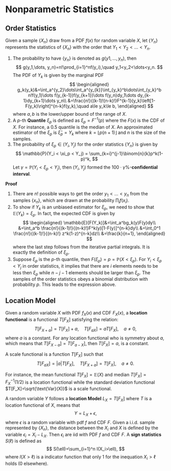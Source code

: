 # Nonparametric Statistics

## Order Statistics

Given a sample $\lbrace X_n\rbrace$ draw from a PDF $f(x)$ for random variable $X$, let $\lbrace Y_n\rbrace$ represents the statistics of $\lbrace X_n\rbrace$ with the order that $Y_1<Y_2<\dots<Y_n$. 
1. The probability to have $\lbrace y_n\rbrace$ is denoted as $g(y1,\dots, y_n)$, then
$$
g(y_1,\dots, y_n)=n!\prod_{i=1}^nf(y_i),\quad y_1<y_2<\dots<y_n.
$$
The PDF of $Y_k$ is given by the marginal PDF
$$
\begin{aligned}
g_k(y_k)&=\int_a^{y_2}\dots\int_a^{y_{k}}\int_{y_k}^b\dots\int_{y_k}^b n!f(y_1)\dots f(y_{k-1})f(y_{k+1})\dots f(y_n)dy_1\dots dy_{k-1}dy_{k+1}\dots y_n\\
&=\frac{n!}{(k-1)!(n-k)!}F^{k-1}(y_k)\left[1-F(y_k)\right]^{n-k}f(y_k),\quad a\le y_k\le b,
\end{aligned}
$$
where $a,b$ is the lower/upper bound of the range of $X$.
2. A $p$-th **Quantile** $\xi_p$ is defined as $\xi_p=F^{-1}(p)$ where the $F(x)$ is the CDF of $X$. For instance, a $0.5$ quantile is the median of $X$. An approximated estimator of the $\xi_p$ is $\hat\xi_p=Y_k$ where $k=\lfloor p(n+1) \rfloor$ and $n$ is the size of the samples. 
3. The probability of $\xi_p\in (Y_i,Y_j)$ for the order statistics $\lbrace Y_n\rbrace$ is given by
$$
\mathbb{P}(Y_i < \xi_p < Y_j) = \sum_{k=i}^{j-1}\binom{n}{k}p^k(1-p)^k,
$$
Let $\gamma= \mathbb{P}(Y_i < \xi_p < Y_j)$, then $(Y_i,Y_j)$ formed the $100\cdot\gamma\%$-**confidential interval**.

**Proof**
1. There are $n!$ possible ways to get the order $y_1<\dots<y_n$ from the samples $\lbrace x_n\rbrace$, which are drawn at the probability $\prod_if(x_i)$.
2. To show if $Y_k$ is an unbiased estimator for $\xi_p$, we need to show that $\mathbb{E}(Y_k)=\xi_p$. In fact, the expected CDF is given by
$$
\begin{aligned}
\mathbb{E}[F(Y_k)]&=\int_a^bg_k(y)F(y)dy\\
&=\int_a^b \frac{n!}{(k-1)!}{(n-k)!}F^k(y)[1-F(y)]^{n-k}dy\\
&=\int_0^1 \frac{n!}{(k-1)!}{(n-k)!} z^k(1-z)^{n-k}dz\\
&=\frac{k}{n+1},
\end{aligned}
$$
where the last step follows from the iterative partial integrals. It is exactly the definition of $\xi_p$.
3. Suppose $\xi_p$ is the $p$-th quantile, then $F(\xi_p)=p=\mathbb{P}(X<\xi_p)$. For $Y_i<\xi_p<Y_j$ in order statistics, it implies that there are $i$ elements needs to be less then $\xi_p$ while $n-j-1$ elements should be larger than $\xi_p$. The samples of the order statistics obeys a binomial distribution with probability $p$.  This leads to the expression above.

## Location Model

Given a random variable $X$ with PDF $f_X(x)$ and CDF $F_X(x)$, a **location functional** is a functional $T[F_X]$ satisfying the relation:
$$
T[F_{X+a}]=T[F_X]+a,\quad T[F_{aX}] = aT[F_X],\quad a\ne 0,
$$
where $a$ is a constant. For any location functional who is symmetry about $a$, which means that $T[F_{X-a}]=T[F_{a-X}]$, then $T[F_X]=a$, is a constant. 

A scale functional is a function $T[F_X]$ such that
$$
T[F_{aX}]=|a|T[F_X],\quad T[F_{X+a}]=T[F_X], \quad a \ne 0.
$$

For instance, the mean functional $T[F_X]=\mathbb{E}(X)$ and median $T[F_X]=F^{-1}_X(1/2)$ is a location functional while the standard deviation functional $T[F_X]=\sqrt{\text{Var}(X)}$ is a scale functional.

A random variable $Y$ follows a **location Model** $L_X=T[F_X]$ where $T$ is a location functional of $X$, means that
$$
Y=L_X+\epsilon,
$$ 
where $\epsilon$ is a random variable with pdf $f$ and CDF $F$. Given a i.i.d. sample represented by $\lbrace X_n\rbrace$, the distance between the $X_i$ and $X$ is defined by the variable $\epsilon_i=X_i-L_X$. Then $\epsilon_i$ are iid with PDF $f$ and CDF $F$. A **sign statistics** $S(\ell)$ is defined as
$$
S(\ell)=\sum_{i=1}^n I(X_i>\ell),
$$
where $I(X>\ell)$ is a indicator function that only 1 for the inequation $X_i>\ell$ holds (0 elsewhere).